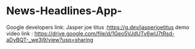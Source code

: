 # News-Headlines-App-
Google developers link: Jasper joe titus :https://g.dev/jasperjoetitus
demo video link : https://drive.google.com/file/d/1Geo5VJdUTv6wU7tRsd-aDyBQT-_we3j9/view?usp=sharing
